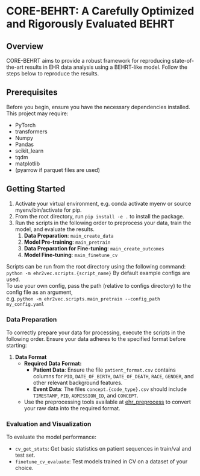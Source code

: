 # CORE-BEHRT: A Carefully Optimized and Rigorously Evaluated BEHRT

## Overview
CORE-BEHRT aims to provide a robust framework for reproducing state-of-the-art results in EHR data analysis using a BEHRT-like model. Follow the steps below to reproduce the results.

## Prerequisites
Before you begin, ensure you have the necessary dependencies installed. This project may require:
- PyTorch
- transformers
- Numpy
- Pandas
- scikit_learn
- tqdm
- matplotlib
- (pyarrow if parquet files are used)

## Getting Started
1. Activate your virtual environment, e.g. conda activate myenv or source myenv/bin/activate for pip.
2. From the root directory, run `pip install -e .` to install the package.
3. Run the scripts in the following order to preprocess your data, train the model, and evaluate the results.
   1. **Data Preparation**: `main_create_data`
   2. **Model Pre-training**: `main_pretrain`
   3. **Data Preparation for Fine-tuning**: `main_create_outcomes`
   4. **Model Fine-tuning**: `main_finetune_cv`

Scripts can be run from the root directory using the following command: `python -m ehr2vec.scripts.{script_name}` 
By default example configs are used.  
To use your own config, pass the path (relative to configs directory) to the config file as an argument,  
e.g. `python -m ehr2vec.scripts.main_pretrain --config_path my_config.yaml` 

### Data Preparation
To correctly prepare your data for processing, execute the scripts in the following order. Ensure your data adheres to the specified format before starting:

1. **Data Format**
   - **Required Data Format:**
     - **Patient Data**: Ensure the file `patient_format.csv` contains columns for `PID`, `DATE_OF_BIRTH`, `DATE_OF_DEATH`, `RACE`, `GENDER`, and other relevant background features.
     - **Event Data**: The files `concept.{code_type}.csv` should include `TIMESTAMP`, `PID`, `ADMISSION_ID`, and `CONCEPT`.
   - Use the preprocessing tools available at [ehr_preprocess](https://github.com/kirilklein/ehr_preprocess.git) to convert your raw data into the required format.


### Evaluation and Visualization
To evaluate the model performance:
- `cv_get_stats`: Get basic statistics on patient sequences in train/val and test set.
- `finetune_cv_evaluate`: Test models trained in CV on a dataset of your choice.

